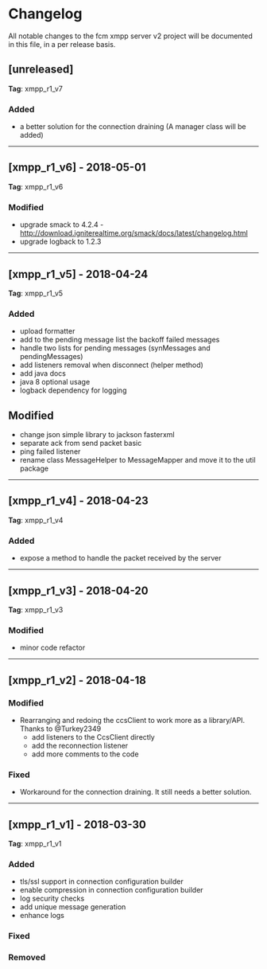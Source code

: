 # Changelog
All notable changes to the fcm xmpp server v2 project will be documented in this file, in a per release basis.

## [unreleased]
**Tag**: xmpp_r1_v7

### Added
- a better solution for the connection draining (A manager class will be added)

-------------------------------------------------------------------------------------

## [xmpp_r1_v6] - 2018-05-01
**Tag**: xmpp_r1_v6

### Modified
- upgrade smack to 4.2.4 - http://download.igniterealtime.org/smack/docs/latest/changelog.html
- upgrade logback to 1.2.3

-------------------------------------------------------------------------------------

## [xmpp_r1_v5] - 2018-04-24
**Tag**: xmpp_r1_v5

### Added
- upload formatter
- add to the pending message list the backoff failed messages
- handle two lists for pending messages (synMessages and pendingMessages)
- add listeners removal when disconnect (helper method)
- add java docs
- java 8 optional usage
- logback dependency for logging

## Modified
- change json simple library to jackson fasterxml
- separate ack from send packet basic
- ping failed listener
- rename class MessageHelper to MessageMapper and move it to the util package

-------------------------------------------------------------------------------------

## [xmpp_r1_v4] - 2018-04-23
**Tag**: xmpp_r1_v4

### Added
- expose a method to handle the packet received by the server

-------------------------------------------------------------------------------------

## [xmpp_r1_v3] - 2018-04-20
**Tag**: xmpp_r1_v3

### Modified
- minor code refactor

-------------------------------------------------------------------------------------

## [xmpp_r1_v2] - 2018-04-18

### Modified
- Rearranging and redoing the ccsClient to work more as a library/API. Thanks to @Turkey2349
   - add listeners to the CcsClient directly
   - add the reconnection listener
   - add more comments to the code
   
### Fixed
- Workaround for the connection draining. It still needs a better solution.

-------------------------------------------------------------------------------------

## [xmpp_r1_v1] - 2018-03-30
**Tag**: xmpp_r1_v1

### Added
- tls/ssl support in connection configuration builder
- enable compression in connection configuration builder
- log security checks
- add unique message generation
- enhance logs

### Fixed

### Removed